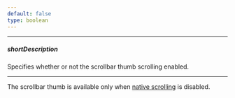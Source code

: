 ```yaml
---
default: false
type: boolean
---
```

---
##### shortDescription
Specifies whether or not the scrollbar thumb scrolling enabled.

---
The scrollbar thumb is available only when [native scrolling](/api-reference/10%20UI%20Widgets/dxDataGrid/1%20Configuration/scrolling/useNative.md '/Documentation/ApiReference/UI_Widgets/dxDataGrid/Configuration/scrolling/#useNative') is disabled.